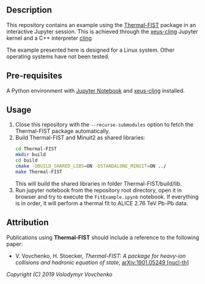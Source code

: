 ## Description

This repository contains an example using the [Thermal-FIST](https://github.com/vlvovch/Thermal-FIST) package in an interactive Jupyter session.
This is achieved through the [xeus-cling](https://github.com/QuantStack/xeus-cling) Jupyter kernel and a C++ interpreter [cling](https://github.com/root-project/cling)

The example presented here is designed for a Linux system. Other operating systems have not been tested. 

## Pre-requisites

A Python environment with [Jupyter Notebook](https://jupyter.org/) and [xeus-cling](https://github.com/QuantStack/xeus-cling) installed.

## Usage

1. Close this repository with the `--recurse-submodules` option to fetch the Thermal-FIST package automatically.
2. Build Thermal-FIST and Minuit2 as shared libraries:
    ```bash
    cd Thermal-FIST
    mkdir build
    cd build
    cmake -DBUILD_SHARED_LIBS=ON -DSTANDALONE_MINUIT=ON ../
    make Thermal-FIST
    ```
    This will build the shared libraries in folder Thermal-FIST/build/lib.
 1. Run jupyter notebook from the repository root directory, open it in browser and try to execute the `FitExample.ipynb` notebook. If everything is in order, it will perform a thermal fit to ALICE 2.76 TeV Pb-Pb data.

## Attribution
Publications using **Thermal-FIST** should include a reference to the following paper:

- V. Vovchenko, H. Stoecker, *Thermal-FIST: A package for heavy-ion collisions and hadronic equation of state*, [arXiv:1901.05249 [nucl-th]](https://arxiv.org/abs/1901.05249)

*Copyright (C) 2019 Volodymyr Vovchenko*